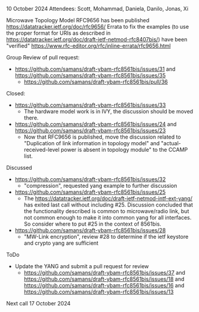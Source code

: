 10 October 2024
Attendees:  Scott, Mohammad, Daniela, Danilo, Jonas, Xi

Microwave Topology Model RFC9656 has been published
https://datatracker.ietf.org/doc/rfc9656/
Errata to fix the examples (to use the proper format for URIs as described in https://datatracker.ietf.org/doc/draft-ietf-netmod-rfc8407bis/) have been "verified"
https://www.rfc-editor.org/rfc/inline-errata/rfc9656.html

Group Review of pull request:
- https://github.com/samans/draft-ybam-rfc8561bis/issues/31 and https://github.com/samans/draft-ybam-rfc8561bis/issues/35
  - https://github.com/samans/draft-ybam-rfc8561bis/pull/36

Closed:
- https://github.com/samans/draft-ybam-rfc8561bis/issues/33
  - The hardware model work is in IVY, the discussion should be moved there.
- https://github.com/samans/draft-ybam-rfc8561bis/issues/24 and https://github.com/samans/draft-ybam-rfc8561bis/issues/23
  - Now that RFC9656 is published, move the discussion related to "Duplication of link information in topology model" and "actual-received-level power is absent in topology module" to the CCAMP list.

Discussed
- https://github.com/samans/draft-ybam-rfc8561bis/issues/32
  - "compression", requested yang example to further discussion
- https://github.com/samans/draft-ybam-rfc8561bis/issues/25
  - The https://datatracker.ietf.org/doc/draft-ietf-netmod-intf-ext-yang/ has exited last call without including #25.  Discussion concluded that the functionality described is common to microwave/radio link, but not common enough to make it into common yang for all interfaces.  So consider where to put #25 in the context of 8561bis.
- https://github.com/samans/draft-ybam-rfc8561bis/issues/28
  - "MW-Link encryption", review #28 to determine if the ietf keystore and crypto yang are sufficient


ToDo
- Update the YANG and submit a pull request for review
  - https://github.com/samans/draft-ybam-rfc8561bis/issues/37 and https://github.com/samans/draft-ybam-rfc8561bis/issues/18 and https://github.com/samans/draft-ybam-rfc8561bis/issues/16 and https://github.com/samans/draft-ybam-rfc8561bis/issues/13


Next call 17 October 2024
